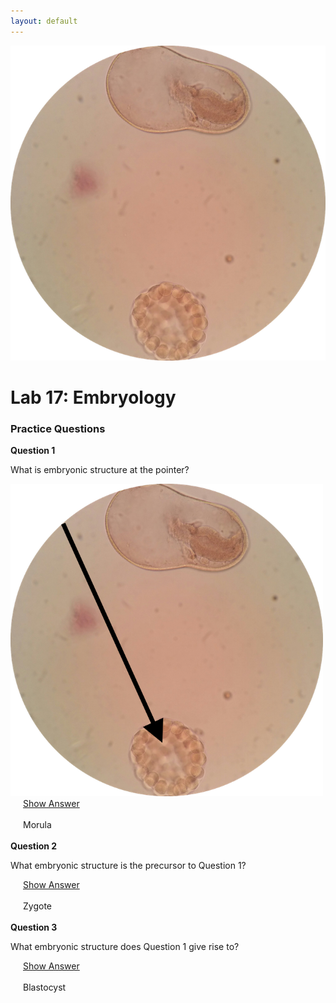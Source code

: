 ```yaml
---
layout: default
---
```


![Splash_IMAGE](./assets/images/splashImage_embryology.png)

# Lab 17: Embryology

<!-- <br>



### Lab Notebook Questions

1.  Sketch This
2.  Sketch That -->


<a id="jump-to-practice-questions" class="jump-to-section"> </a>
### Practice Questions

<div class="card">
  <div class="card-header">
    <strong>Question 1</strong>
  </div>
  <div class="card-body">
    <p class="card-text">What is embryonic structure at the pointer?</p>
    <img src="./assets/images/splashImage_embryology_pointer.png" width="500">
    <div style="margin-left: 20px;">
    <a class="btn btn-primary" role="button" data-toggle="collapse" href="#collapseExample01" aria-expanded="false" aria-controls="collapseExample"> Show Answer</a>
    <div class="collapse" id="collapseExample01">
      <br>
        <div class="well">
          Morula
        </div>
    </div>
  </div>  
</div>
<br>
<div class="card">
  <div class="card-header">
    <strong>Question 2</strong>
  </div>
  <div class="card-body">
    <p class="card-text">What embryonic structure is the precursor to Question 1?</p>
    <div style="margin-left: 20px;">
    <a class="btn btn-primary" role="button" data-toggle="collapse" href="#collapseExample02" aria-expanded="false" aria-controls="collapseExample"> Show Answer</a>
    <div class="collapse" id="collapseExample02">
      <br>
        <div class="well">
          Zygote
        </div>
    </div>
  </div>  
</div>
<br>
<div class="card">
  <div class="card-header">
    <strong>Question 3</strong>
  </div>
  <div class="card-body">
    <p class="card-text">What embryonic structure does Question 1 give rise to?</p>
    <div style="margin-left: 20px;">
    <a class="btn btn-primary" role="button" data-toggle="collapse" href="#collapseExample03" aria-expanded="false" aria-controls="collapseExample"> Show Answer</a>
    <div class="collapse" id="collapseExample03">
      <br>
        <div class="well">
          Blastocyst
        </div>
    </div>
  </div>  
</div>
